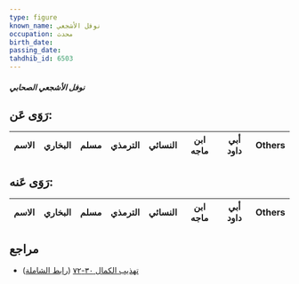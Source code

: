 ```yaml
---
type: figure
known_name: نوفل الأشجعي
occupation: محدث
birth_date:
passing_date:
tahdhib_id: 6503
---
```

##### نوفل الأشجعي الصحابي

## رَوَى عَن:
| الاسم | البخاري | مسلم | الترمذي | النسائي | ابن ماجه | أبي داود | Others |
| ----- | ------- | ---- | ------- | ------- | -------- | -------- | ------ |
## رَوَى عَنه:
| الاسم | البخاري | مسلم | الترمذي | النسائي | ابن ماجه | أبي داود | Others |
| ----- | ------- | ---- | ------- | ------- | -------- | -------- | ------ |
## مراجع
- [تهذيب الكمال ٣٠-٧٢](obsidian://open?vault=Tahdhib-al-Kamal&file=Figures/٦٥٠٣-نوفل%20الأشجعي%20الصحابي) ([رابط الشاملة](https://shamela.ws/book/3722/16138))